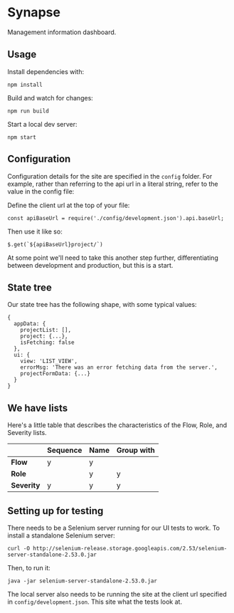 # Synapse
Management information dashboard.

## Usage
Install dependencies with:
```
npm install
```

Build and watch for changes:
```
npm run build
```

Start a local dev server:
```
npm start
```

## Configuration
Configuration details for the site are specified in the `config` folder. For example, rather than referring to the api url in a literal string, refer to the value in the config file:

Define the client url at the top of your file:

```
const apiBaseUrl = require('./config/development.json').api.baseUrl;
```

Then use it like so:

```
$.get(`${apiBaseUrl}project/`)
```

At some point we'll need to take this another step further, differentiating between development and production, but this is a start.

## State tree
Our state tree has the following shape, with some typical values:

```
{
  appData: {
    projectList: [],
    project: {...},
    isFetching: false
  },
  ui: {
    view: 'LIST_VIEW',
    errorMsg: 'There was an error fetching data from the server.',
    projectFormData: {...}
  }
}
```

## We have lists
Here's a little table that describes the characteristics of the Flow, Role, and Severity lists.

|            |Sequence   |Name   |Group with|
|------------|-----------|-------|----------|
|**Flow**    |y          |y      |          |
|**Role**    |           |y      |y         |
|**Severity**|y          |y      |y         |


## Setting up for testing
There needs to be a Selenium server running for our UI tests to work. To install a standalone Selenium server:
```
curl -O http://selenium-release.storage.googleapis.com/2.53/selenium-server-standalone-2.53.0.jar
```

Then, to run it:
```
java -jar selenium-server-standalone-2.53.0.jar
```

The local server also needs to be running the site at the client url specified in `config/development.json`. This site what the tests look at.
